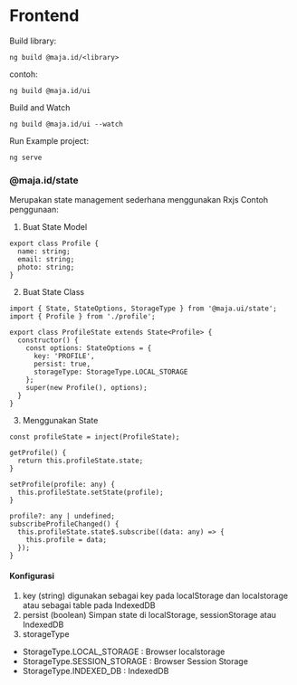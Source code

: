 # Frontend

Build library:
```
ng build @maja.id/<library> 
```
contoh:
```
ng build @maja.id/ui
```

Build and Watch
```
ng build @maja.id/ui --watch
```

Run Example project:
```
ng serve
```


### @maja.id/state
Merupakan state management sederhana menggunakan Rxjs
Contoh penggunaan:
1. Buat State Model
```
export class Profile {
  name: string;
  email: string;
  photo: string;
}

```

2. Buat State Class
```
import { State, StateOptions, StorageType } from '@maja.ui/state';
import { Profile } from './profile';

export class ProfileState extends State<Profile> {
  constructor() {
    const options: StateOptions = {
      key: 'PROFILE',
      persist: true,
      storageType: StorageType.LOCAL_STORAGE
    };
    super(new Profile(), options);
  }
}
```

3. Menggunakan State
```
const profileState = inject(ProfileState);

getProfile() {
  return this.profileState.state;
}

setProfile(profile: any) {
  this.profileState.setState(profile);
}

profile?: any | undefined;
subscribeProfileChanged() {
  this.profileState.state$.subscribe((data: any) => {
    this.profile = data;
  });
}
```

#### Konfigurasi
1. key (string)
digunakan sebagai key pada localStorage dan localstorage atau sebagai table pada IndexedDB
2. persist (boolean)
Simpan state di localStorage, sessionStorage atau IndexedDB
3. storageType
- StorageType.LOCAL_STORAGE : Browser localstorage
- StorageType.SESSION_STORAGE : Browser Session Storage
- StorageType.INDEXED_DB : IndexedDB


